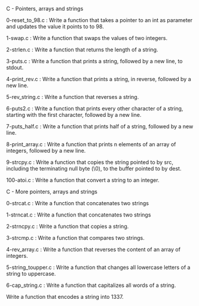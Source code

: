 C - Pointers, arrays and strings

0-reset_to_98.c : Write a function that takes a pointer to an int as parameter and updates the value it points to to 98.

1-swap.c : Write a function that swaps the values of two integers.

2-strlen.c : Write a function that returns the length of a string.

3-puts.c : Write a function that prints a string, followed by a new line, to stdout.

4-print_rev.c : Write a function that prints a string, in reverse, followed by a new line.

5-rev_string.c : Write a function that reverses a string.

6-puts2.c : Write a function that prints every other character of a string, starting with the first character, followed by a new line.

7-puts_half.c : Write a function that prints half of a string, followed by a new line.

8-print_array.c : Write a function that prints n elements of an array of integers, followed by a new line.

9-strcpy.c : Write a function that copies the string pointed to by src, including the terminating null byte (\0), to the buffer pointed to by dest.

100-atoi.c : Write a function that convert a string to an integer.

C - More pointers, arrays and strings

0-strcat.c : Write a function that concatenates two strings

1-strncat.c : Write a function that concatenates two strings

2-strncpy.c : Write a function that copies a string.

3-strcmp.c : Write a function that compares two strings.

4-rev_array.c : Write a function that reverses the content of an array of integers.

5-string_toupper.c : Write a function that changes all lowercase letters of a string to uppercase.

6-cap_string.c : Write a function that capitalizes all words of a string.

Write a function that encodes a string into 1337.
